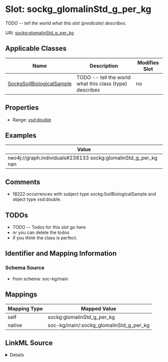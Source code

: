

# Slot: sockg_glomalinStd_g_per_kg


_TODO -- tell the world what this slot (predicate) describes._





URI: [sockg:glomalinStd_g_per_kg](http://www.semanticweb.org/sockg/ontologies/2024/0/soil-carbon-ontology/glomalinStd_g_per_kg)



<!-- no inheritance hierarchy -->





## Applicable Classes

| Name | Description | Modifies Slot |
| --- | --- | --- |
| [SockgSoilBiologicalSample](../classes/SockgSoilBiologicalSample.md) | TODO -- tell the world what this class (type) describes |  no  |







## Properties

* Range: [xsd:double](http://www.w3.org/2001/XMLSchema#double)






## Examples

| Value |
| --- |
| neo4j://graph.individuals#238133 sockg:glomalinStd_g_per_kg nan |

## Comments

* 18222 occurrences with subject type sockg:SoilBiologicalSample and object type xsd:double.

## TODOs

* TODO -- Todos for this slot go here
* or you can delete the todos
* if you think the class is perfect.

## Identifier and Mapping Information







### Schema Source


* from schema: soc-kg/main




## Mappings

| Mapping Type | Mapped Value |
| ---  | ---  |
| self | sockg:glomalinStd_g_per_kg |
| native | soc-kg/main/:sockg_glomalinStd_g_per_kg |




## LinkML Source

<details>
```yaml
name: sockg_glomalinStd_g_per_kg
description: TODO -- tell the world what this slot (predicate) describes.
todos:
- TODO -- Todos for this slot go here
- or you can delete the todos
- if you think the class is perfect.
comments:
- 18222 occurrences with subject type sockg:SoilBiologicalSample and object type xsd:double.
examples:
- value: neo4j://graph.individuals#238133 sockg:glomalinStd_g_per_kg nan
from_schema: soc-kg/main
rank: 1000
slot_uri: sockg:glomalinStd_g_per_kg
alias: sockg_glomalinStd_g_per_kg
domain_of:
- sockg_SoilBiologicalSample
range: double

```
</details>